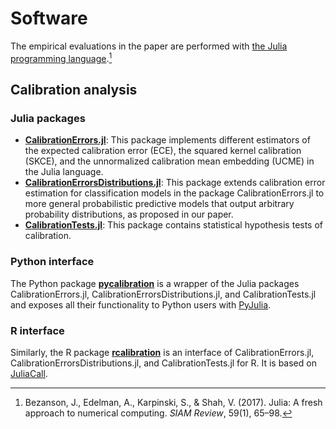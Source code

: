 # Software

The empirical evaluations in the paper are performed with [the
Julia programming language](https://julialang.org/).[^Julia2017]

[^Julia2017]: Bezanson, J., Edelman, A., Karpinski, S., & Shah, V. (2017). Julia: A fresh approach to numerical computing. *SIAM Review*, 59(1), 65–98.

## Calibration analysis

### Julia packages

* [**CalibrationErrors.jl**](https://github.com/devmotion/CalibrationErrors.jl): This
  package implements different estimators of the expected calibration error (ECE),
  the squared kernel calibration (SKCE), and the unnormalized calibration mean
  embedding (UCME) in the Julia language.
* [**CalibrationErrorsDistributions.jl**](https://github.com/devmotion/CalibrationErrorsDistributions.jl):
  This package extends calibration error estimation for classification models in the
  package CalibrationErrors.jl to more general probabilistic predictive models that
  output arbitrary probability distributions, as proposed in our paper.
* [**CalibrationTests.jl**](https://github.com/devmotion/CalibrationTests.jl):
  This package contains statistical hypothesis tests of calibration.

### Python interface

The Python package [**pycalibration**](https://github.com/devmotion/pycalibration)
is a wrapper of the Julia packages CalibrationErrors.jl, CalibrationErrorsDistributions.jl,
and CalibrationTests.jl and exposes all their functionality to Python users with
[PyJulia](https://github.com/JuliaPy/pyjulia).

### R interface

Similarly, the R package [**rcalibration**](https://github.com/devmotion/rcalibration)
is an interface of CalibrationErrors.jl, CalibrationErrorsDistributions.jl,
and CalibrationTests.jl for R. It is based on [JuliaCall](https://github.com/Non-Contradiction/JuliaCall).
